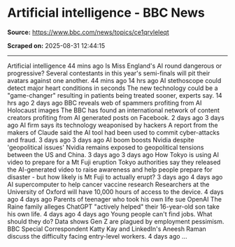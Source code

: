 # Artificial intelligence - BBC News

**Source:** https://www.bbc.com/news/topics/ce1qrvleleqt

**Scraped on:** 2025-08-31 12:44:15

---

Artificial intelligence
44 mins ago
Is Miss England's AI round dangerous or progressive?
Several contestants in this year's semi-finals will pit their avatars against one another.
44 mins ago
14 hrs ago
AI stethoscope could detect major heart conditions in seconds
The new technology could be a "game-changer" resulting in patients being treated sooner, experts say.
14 hrs ago
2 days ago
BBC reveals web of spammers profiting from AI Holocaust images
The BBC has found an international network of content creators profiting from AI generated posts on Facebook.
2 days ago
3 days ago
AI firm says its technology weaponised by hackers
A report from the makers of Claude said the AI tool had been used to commit cyber-attacks and fraud.
3 days ago
3 days ago
AI boom boosts Nvidia despite 'geopolitical issues'
Nvidia remains exposed to geopolitical tensions between the US and China.
3 days ago
3 days ago
How Tokyo is using AI video to prepare for a Mt Fuji eruption
Tokyo authorities say they released the AI-generated video to raise awareness and help people prepare for disaster - but how likely is Mt Fuji to actually erupt?
3 days ago
4 days ago
AI supercomputer to help cancer vaccine research
Researchers at the University of Oxford will have 10,000 hours of access to the device.
4 days ago
4 days ago
Parents of teenager who took his own life sue OpenAI
The Raine family alleges ChatGPT "actively helped" their 16-year-old son take his own life.
4 days ago
4 days ago
Young people can't find jobs. What should they do?
Data shows Gen Z are plagued by employment pessimism. BBC Special Correspondent Katty Kay and LinkedIn's Aneesh Raman discuss the difficulty facing entry-level workers.
4 days ago
...
